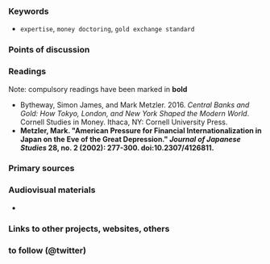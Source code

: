 ### Keywords

* `expertise`, `money doctoring`, `gold exchange standard`

### Points of discussion


### Readings
Note: compulsory readings have been marked in **bold**

* Bytheway, Simon James, and Mark Metzler. 2016. *Central Banks and Gold: How Tokyo, London, and New York Shaped the Modern World*. Cornell Studies in Money. Ithaca, NY: Cornell University Press.
* **Metzler, Mark. "American Pressure for Financial Internationalization in Japan on the Eve of the Great Depression." *Journal of Japanese Studies* 28, no. 2 (2002): 277-300. doi:10.2307/4126811.**

### Primary sources


### Audiovisual materials

* 

### Links to other projects, websites, others


### to follow (@twitter)



